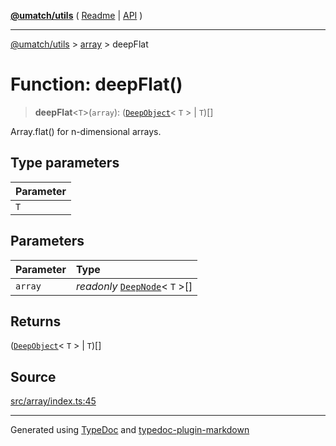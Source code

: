[**@umatch/utils**](../../README.md) ( [Readme](../../README.md) \| [API](../../API.md) )

---

[@umatch/utils](../../API.md) > [array](../README.md) > deepFlat

# Function: deepFlat()

> **deepFlat**\<`T`\>(`array`): ([`DeepObject`](../../index/type-aliases/type-alias.DeepObject.md)\< `T` \> \| `T`)[]

Array.flat() for n-dimensional arrays.

## Type parameters

| Parameter |
| :-------- |
| `T`       |

## Parameters

| Parameter | Type                                                                                |
| :-------- | :---------------------------------------------------------------------------------- |
| `array`   | _readonly_ [`DeepNode`](../../index/type-aliases/type-alias.DeepNode.md)\< `T` \>[] |

## Returns

([`DeepObject`](../../index/type-aliases/type-alias.DeepObject.md)\< `T` \> \| `T`)[]

## Source

[src/array/index.ts:45](https://github.com/umatch-oficial/utils/blob/00cf87f/src/array/index.ts#L45)

---

Generated using [TypeDoc](https://typedoc.org/) and [typedoc-plugin-markdown](https://www.npmjs.com/package/typedoc-plugin-markdown)
